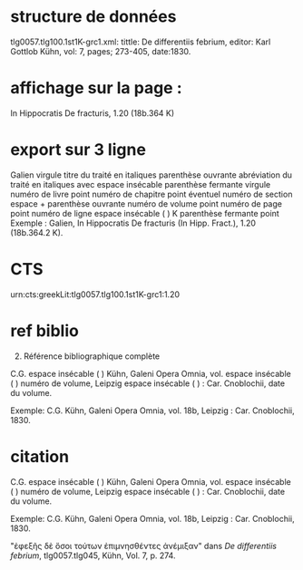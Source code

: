
# structure de données 
tlg0057.tlg100.1st1K-grc1.xml: tittle: De differentiis febrium, editor: Karl Gottlob Kühn, vol: 7, pages; 273-405, date:1830.

# affichage sur la page :
In Hippocratis De fracturis, 1.20 (18b.364 K) 
# export sur 3 ligne
Galien virgule titre du traité en italiques parenthèse ouvrante abréviation du traité en italiques avec espace insécable parenthèse fermante virgule numéro de livre point numéro de chapitre point éventuel numéro de section espace + parenthèse ouvrante numéro de volume point numéro de page point numéro de ligne espace insécable (&nbsp;) K parenthèse fermante point
Exemple : Galien, In Hippocratis De fracturis (In Hipp. Fract.), 1.20 (18b.364.2 K).

# CTS
urn:cts:greekLit:tlg0057.tlg100.1st1K-grc1:1.20

# ref biblio 
2) Référence bibliographique complète

C.G. espace insécable (&nbsp;) Kühn, Galeni Opera Omnia, vol. espace insécable (&nbsp;) numéro de volume,  Leipzig espace insécable (&nbsp;) : Car. Cnoblochii, date du volume.

Exemple: C.G. Kühn, Galeni Opera Omnia, vol. 18b, Leipzig : Car. Cnoblochii, 1830.

# citation 
C.G. espace insécable (&nbsp;) Kühn, Galeni Opera Omnia, vol. espace insécable (&nbsp;) numéro de volume,  Leipzig espace insécable (&nbsp;) : Car. Cnoblochii, date du volume.

Exemple: C.G. Kühn, Galeni Opera Omnia, vol. 18b, Leipzig : Car. Cnoblochii, 1830.

"ἐφεξῆς δὲ ὅσοι τούτων ἐπιμνησθέντες ἀνέμιξαν" dans _De differentiis febrium_, tlg0057.tlg045, Kühn, Vol. 7, p. 274.
